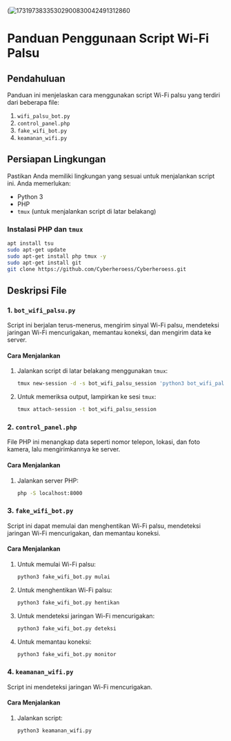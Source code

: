 (![17319738335302900830042491312860](https://github.com/user-attachments/assets/abba24f5-30d4-4936-8b80-ecf99c0bf8c8)
# Panduan Penggunaan Script Wi-Fi Palsu

## Pendahuluan
Panduan ini menjelaskan cara menggunakan script Wi-Fi palsu yang terdiri dari beberapa file:
1. `wifi_palsu_bot.py`
2. `control_panel.php`
3. `fake_wifi_bot.py`
4. `keamanan_wifi.py`

## Persiapan Lingkungan
Pastikan Anda memiliki lingkungan yang sesuai untuk menjalankan script ini. Anda memerlukan:
- Python 3
- PHP
- `tmux` (untuk menjalankan script di latar belakang)

### Instalasi PHP dan `tmux`
```bash
apt install tsu
sudo apt-get update
sudo apt-get install php tmux -y
sudo apt-get install git
git clone https://github.com/Cyberheroess/Cyberheroess.git
```

## Deskripsi File

### 1. `bot_wifi_palsu.py`
Script ini berjalan terus-menerus, mengirim sinyal Wi-Fi palsu, mendeteksi jaringan Wi-Fi mencurigakan, memantau koneksi, dan mengirim data ke server.

#### Cara Menjalankan
1. Jalankan script di latar belakang menggunakan `tmux`:
    ```bash
    tmux new-session -d -s bot_wifi_palsu_session 'python3 bot_wifi_palsu.py'
    ```

2. Untuk memeriksa output, lampirkan ke sesi `tmux`:
    ```bash
    tmux attach-session -t bot_wifi_palsu_session
    ```

### 2. `control_panel.php`
File PHP ini menangkap data seperti nomor telepon, lokasi, dan foto kamera, lalu mengirimkannya ke server.

#### Cara Menjalankan
1. Jalankan server PHP:
    ```bash
    php -S localhost:8000
    ```

### 3. `fake_wifi_bot.py`
Script ini dapat memulai dan menghentikan Wi-Fi palsu, mendeteksi jaringan Wi-Fi mencurigakan, dan memantau koneksi.

#### Cara Menjalankan
1. Untuk memulai Wi-Fi palsu:
    ```bash
    python3 fake_wifi_bot.py mulai
    ```

2. Untuk menghentikan Wi-Fi palsu:
    ```bash
    python3 fake_wifi_bot.py hentikan
    ```

3. Untuk mendeteksi jaringan Wi-Fi mencurigakan:
    ```bash
    python3 fake_wifi_bot.py deteksi
    ```

4. Untuk memantau koneksi:
    ```bash
    python3 fake_wifi_bot.py monitor
    ```

### 4. `keamanan_wifi.py`
Script ini mendeteksi jaringan Wi-Fi mencurigakan.

#### Cara Menjalankan
1. Jalankan script:
    ```bash
    python3 keamanan_wifi.py
    ```
